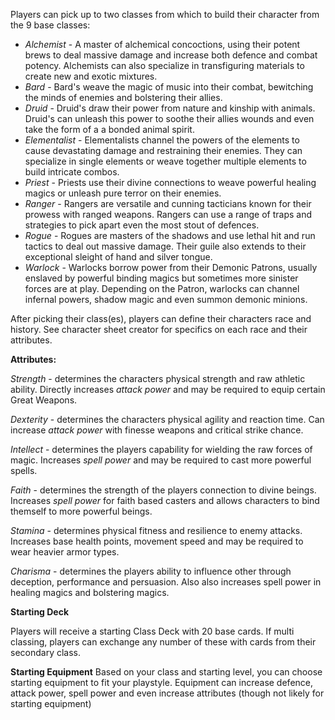 Players can pick up to two classes from which to build their character from the 9 base classes:

- *Alchemist* - A master of alchemical concoctions, using their potent brews to deal massive damage and increase both defence and combat potency. Alchemists can also specialize in transfiguring materials to create new and exotic mixtures.
- *Bard* - Bard's weave the magic of music into their combat, bewitching the minds of enemies and bolstering their allies. 
- *Druid* - Druid's draw their power from nature and kinship with animals. Druid's can unleash this power to soothe their allies wounds and even take the form of a a bonded animal spirit.
- *Elementalist* - Elementalists channel the powers of the elements to cause devastating damage and restraining their enemies. They can specialize in single elements or weave together multiple elements to build intricate combos. 
- *Priest* - Priests use their divine connections to weave powerful healing magics or unleash pure terror on their enemies.
- *Ranger* - Rangers are versatile and cunning tacticians known for their prowess with ranged weapons. Rangers can use a range of traps and strategies to pick apart even the most stout of defences. 
- *Rogue* - Rogues are masters of the shadows and use lethal hit and run tactics to deal out massive damage. Their guile also extends to their exceptional sleight of hand and silver tongue.
- *Warlock* - Warlocks borrow power from their Demonic Patrons, usually enslaved by powerful binding magics but sometimes more sinister forces are at play. Depending on the Patron, warlocks can channel infernal powers, shadow magic and even summon demonic minions.

After picking their class(es), players can define their characters race and history. See character sheet creator for specifics on each race and their attributes.

**Attributes:**

*Strength* - determines the characters physical strength and raw athletic ability. Directly increases *attack power* and may be required to equip certain Great Weapons.

*Dexterity* - determines the characters physical agility and reaction time. Can increase *attack power* with finesse weapons and critical strike chance.

*Intellect* - determines the players capability for wielding the raw forces of magic. Increases *spell power* and may be required to cast more powerful spells.

*Faith* - determines the strength of the players connection to divine beings. Increases *spell power* for faith based casters and allows characters to bind themself to more powerful beings.

*Stamina* - determines physical fitness and resilience to enemy attacks. Increases base health points, movement speed and may be required to wear heavier armor types. 

*Charisma* - determines the players ability to influence other through deception, performance and persuasion. Also also increases spell power in healing magics and bolstering magics. 


**Starting Deck**

Players will receive a starting Class Deck with 20 base cards. If multi classing, players can exchange any number of these with cards from their secondary class. 

**Starting Equipment**
Based on your class and starting level, you can choose starting equipment to fit your playstyle.
Equipment can increase defence, attack power, spell power and even increase attributes (though not likely for starting equipment)

